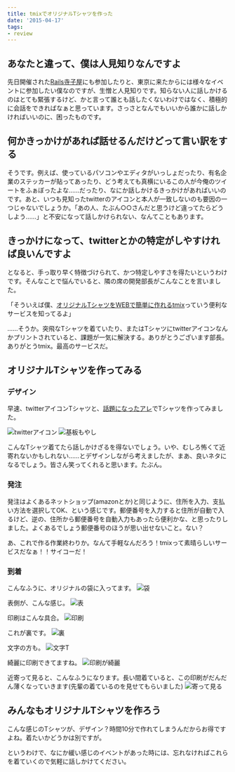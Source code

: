 ```yaml
---
title: tmixでオリジナルTシャツを作った
date: '2015-04-17'
tags:
- review
---
```


## あなたと違って、僕は人見知りなんですよ

先日開催された[Rails寺子屋](http://rails.terakoya.io/)にも参加したりと、東京に来たからには様々なイベントに参加したい僕なのですが、生憎と人見知りです。知らない人に話しかけるのはとても緊張するけど、かと言って誰とも話したくないわけではなく、積極的に会話をできればなぁと思っています。さっさとなんでもいいから誰かに話しかければいいのに、困ったものです。


## 何かきっかけがあれば話せるんだけどって言い訳をする

そうです。例えば、使っているパソコンやエディタがいっしょだったり、有名企業のステッカーが貼ってあったり、どう考えても真横にいるこの人が今俺のツイートをふぁぼったよな……だったり、なにか話しかけるきっかけがあればいいのです。あと、いつも見知ったtwitterのアイコンと本人が一致しないのも要因の一つじゃないでしょうか。「あの人、たぶん○○さんだと思うけど違ってたらどうしよう……」と不安になって話しかけられない、なんてこともあります。


## きっかけになって、twitterとかの特定がしやすければ良いんですよ

となると、手っ取り早く特徴づけられて、かつ特定しやすさを得たいというわけです。そんなことで悩んでいると、隣の席の開発部長がこんなことを言いました。


「そういえば僕、[オリジナルTシャツをWEBで簡単に作れるtmix](http://tmix.jp/)っていう便利なサービスを知ってるよ」


……そうか。突飛なTシャツを着ていたり、またはTシャツにtwitterアイコンなんかプリントされていると、課題が一気に解決する。ありがとうございます部長。ありがとうtmix。最高のサービスだ。


## オリジナルTシャツを作ってみる
### デザイン

早速、twitterアイコンTシャツと、[話題になったアレ](https://twitter.com/yu_suke1994/status/569049973167255552)でTシャツを作ってみました。

![twitterアイコン](2015/tmix-01.png)
![基板もやし](2015/tmix-02.png)

こんなTシャツ着てたら話しかけざるを得ないでしょう。いや、むしろ怖くて近寄れないかもしれない……とデザインしながら考えましたが、まあ、良いネタになるでしょう。皆さん笑ってくれると思います。たぶん。


### 発注

発注はよくあるネットショップ(amazonとか)と同じように、住所を入力、支払い方法を選択してOK、という感じです。郵便番号を入力すると住所が自動で入るけど、逆の、住所から郵便番号を自動入力もあったら便利かな、と思ったりしました。よくあるでしょう郵便番号のほうが思い出せないこと。ない？


あ、これで作る作業終わりか。なんて手軽なんだろう！tmixって素晴らしいサービスだなぁ！！サイコーだ！


### 到着


こんなふうに、オリジナルの袋に入ってます。
![袋](2015/tmix-03.jpg)


表側が、こんな感じ。
![表](2015/tmix-04.jpg)


印刷はこんな具合。
![印刷](2015/tmix-05.jpg)


これが裏です。
![裏](2015/tmix-06.jpg)


文字の方も。
![文字T](2015/mix-07.jpg)


綺麗に印刷できてますね。
![印刷が綺麗](2015/tmix-08.jpg)


近寄って見ると、こんなふうになります。長い間着ていると、この印刷がだんだん薄くなっていきます(先輩の着ているのを見せてもらいました)
![寄って見る](2015/tmix-09.jpg)


## みんなもオリジナルTシャツを作ろう

こんな感じのTシャツが、デザイン？時間10分で作れてしまうんだからお得ですよね。着たいかどうかは別ですが。


というわけで、なにか緩い感じのイベントがあった時には、忘れなければこれらを着ていくので気軽に話しかけてください。
